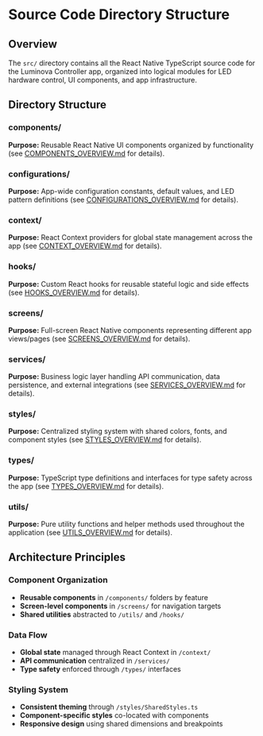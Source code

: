 # Source Code Directory Structure

## Overview
The `src/` directory contains all the React Native TypeScript source code for the Luminova Controller app, organized into logical modules for LED hardware control, UI components, and app infrastructure.

## Directory Structure

### components/
**Purpose:** Reusable React Native UI components organized by functionality (see [COMPONENTS_OVERVIEW.md](components/COMPONENTS_OVERVIEW.md) for details).

### configurations/
**Purpose:** App-wide configuration constants, default values, and LED pattern definitions (see [CONFIGURATIONS_OVERVIEW.md](configurations/CONFIGURATIONS_OVERVIEW.md) for details).

### context/
**Purpose:** React Context providers for global state management across the app (see [CONTEXT_OVERVIEW.md](context/CONTEXT_OVERVIEW.md) for details).

### hooks/
**Purpose:** Custom React hooks for reusable stateful logic and side effects (see [HOOKS_OVERVIEW.md](hooks/HOOKS_OVERVIEW.md) for details).

### screens/
**Purpose:** Full-screen React Native components representing different app views/pages (see [SCREENS_OVERVIEW.md](screens/SCREENS_OVERVIEW.md) for details).

### services/
**Purpose:** Business logic layer handling API communication, data persistence, and external integrations (see [SERVICES_OVERVIEW.md](services/SERVICES_OVERVIEW.md) for details).

### styles/
**Purpose:** Centralized styling system with shared colors, fonts, and component styles (see [STYLES_OVERVIEW.md](styles/STYLES_OVERVIEW.md) for details).

### types/
**Purpose:** TypeScript type definitions and interfaces for type safety across the app (see [TYPES_OVERVIEW.md](types/TYPES_OVERVIEW.md) for details).

### utils/
**Purpose:** Pure utility functions and helper methods used throughout the application (see [UTILS_OVERVIEW.md](utils/UTILS_OVERVIEW.md) for details).

## Architecture Principles

### Component Organization
- **Reusable components** in `/components/` folders by feature
- **Screen-level components** in `/screens/` for navigation targets  
- **Shared utilities** abstracted to `/utils/` and `/hooks/`

### Data Flow
- **Global state** managed through React Context in `/context/`
- **API communication** centralized in `/services/`
- **Type safety** enforced through `/types/` interfaces

### Styling System
- **Consistent theming** through `/styles/SharedStyles.ts`
- **Component-specific styles** co-located with components
- **Responsive design** using shared dimensions and breakpoints
